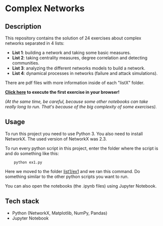# Complex Networks

## Description

This repository contains the solution of 24 exercises about complex networks separated in 4 lists:
* **List 1**: building a network and taking some basic measures.
* **List 2**: taking centrality measures, degree correlation and detecting communities.
* **List 3**: analyzing the different networks models to build a network.
* **List 4**: dynamical processes in networks (failure and attack simulations).

There are pdf files with more information inside of each "listX" folder.

**[Click here](list1/ex1/ex1_out.ipynb) to execute the first exercise in your browser!**

*(At the same time, be careful, because some other notebooks can take really long to run. That's because of the big complexity of some exercises).*

## Usage

To run this project you need to use Python 3. You also need to install NetworkX. The used version of NetworkX was 2.3.

To run every python script in this project, enter the folder where the script is and do something like this:
```
    python ex1.py
```
Here we moved to the folder [list1/ex1](list1/ex1) and we ran this command. Do something similar to the other python scripts you want to run.

You can also open the notebooks (the .ipynb files) using Jupyter Notebook.

## Tech stack
* Python (NetworkX, Matplotlib, NumPy, Pandas)
* Jupyter Notebook
